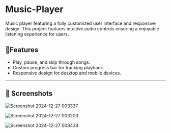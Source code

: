 # Music-Player
Music player featuring a fully customized user interface and responsive design. This project features intuitive audio controls ensuring a enjoyable listening experience for users.

## 🌟Features
- Play, pause, and skip through songs.
- Custom progress bar for tracking playback.
- Responsive design for desktop and mobile devices.
  
---

## 📸 Screenshots

![Screenshot 2024-12-27 003337](https://github.com/user-attachments/assets/66035bd6-3a91-4364-94fb-6f1da63b5a35)

![Screenshot 2024-12-27 003203](https://github.com/user-attachments/assets/5a135cab-c9da-46b2-898d-a27c705dc478)

![Screenshot 2024-12-27 003434](https://github.com/user-attachments/assets/7efe534c-eb1c-49fb-81fd-16985c2ea5e6)
